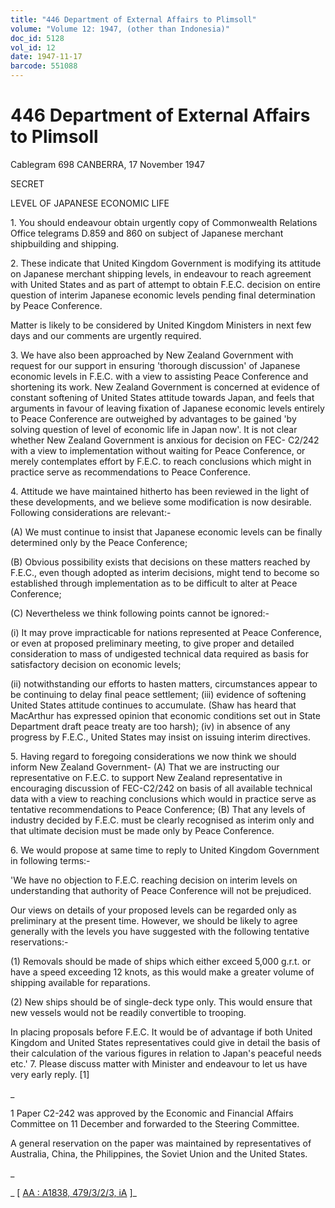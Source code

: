 ```yaml
---
title: "446 Department of External Affairs to Plimsoll"
volume: "Volume 12: 1947, (other than Indonesia)"
doc_id: 5128
vol_id: 12
date: 1947-11-17
barcode: 551088
---
```


# 446 Department of External Affairs to Plimsoll

Cablegram 698 CANBERRA, 17 November 1947

SECRET

LEVEL OF JAPANESE ECONOMIC LIFE

1\. You should endeavour obtain urgently copy of Commonwealth Relations Office telegrams D.859 and 860 on subject of Japanese merchant shipbuilding and shipping.

2\. These indicate that United Kingdom Government is modifying its attitude on Japanese merchant shipping levels, in endeavour to reach agreement with United States and as part of attempt to obtain F.E.C. decision on entire question of interim Japanese economic levels pending final determination by Peace Conference.

Matter is likely to be considered by United Kingdom Ministers in next few days and our comments are urgently required.

3\. We have also been approached by New Zealand Government with request for our support in ensuring 'thorough discussion' of Japanese economic levels in F.E.C. with a view to assisting Peace Conference and shortening its work. New Zealand Government is concerned at evidence of constant softening of United States attitude towards Japan, and feels that arguments in favour of leaving fixation of Japanese economic levels entirely to Peace Conference are outweighed by advantages to be gained 'by solving question of level of economic life in Japan now'. It is not clear whether New Zealand Government is anxious for decision on FEC- C2/242 with a view to implementation without waiting for Peace Conference, or merely contemplates effort by F.E.C. to reach conclusions which might in practice serve as recommendations to Peace Conference.

4\. Attitude we have maintained hitherto has been reviewed in the light of these developments, and we believe some modification is now desirable. Following considerations are relevant:-

(A) We must continue to insist that Japanese economic levels can be finally determined only by the Peace Conference;

(B) Obvious possibility exists that decisions on these matters reached by F.E.C., even though adopted as interim decisions, might tend to become so established through implementation as to be difficult to alter at Peace Conference;

(C) Nevertheless we think following points cannot be ignored:-

(i) It may prove impracticable for nations represented at Peace Conference, or even at proposed preliminary meeting, to give proper and detailed consideration to mass of undigested technical data required as basis for satisfactory decision on economic levels;

(ii) notwithstanding our efforts to hasten matters, circumstances appear to be continuing to delay final peace settlement; (iii) evidence of softening United States attitude continues to accumulate. (Shaw has heard that MacArthur has expressed opinion that economic conditions set out in State Department draft peace treaty are too harsh); (iv) in absence of any progress by F.E.C., United States may insist on issuing interim directives.

5\. Having regard to foregoing considerations we now think we should inform New Zealand Government- (A) That we are instructing our representative on F.E.C. to support New Zealand representative in encouraging discussion of FEC-C2/242 on basis of all available technical data with a view to reaching conclusions which would in practice serve as tentative recommendations to Peace Conference; (B) That any levels of industry decided by F.E.C. must be clearly recognised as interim only and that ultimate decision must be made only by Peace Conference.

6\. We would propose at same time to reply to United Kingdom Government in following terms:-

'We have no objection to F.E.C. reaching decision on interim levels on understanding that authority of Peace Conference will not be prejudiced.

Our views on details of your proposed levels can be regarded only as preliminary at the present time. However, we should be likely to agree generally with the levels you have suggested with the following tentative reservations:-

(1) Removals should be made of ships which either exceed 5,000 g.r.t. or have a speed exceeding 12 knots, as this would make a greater volume of shipping available for reparations.

(2) New ships should be of single-deck type only. This would ensure that new vessels would not be readily convertible to trooping.

In placing proposals before F.E.C. It would be of advantage if both United Kingdom and United States representatives could give in detail the basis of their calculation of the various figures in relation to Japan's peaceful needs etc.' 7. Please discuss matter with Minister and endeavour to let us have very early reply. [1]

_

1 Paper C2-242 was approved by the Economic and Financial Affairs Committee on 11 December and forwarded to the Steering Committee.

A general reservation on the paper was maintained by representatives of Australia, China, the Philippines, the Soviet Union and the United States.

_

_ [ [AA : A1838, 479/3/2/3, iA](http://www.naa.gov.au/cgi-bin/Search?O=I&Number=551088) ]_
